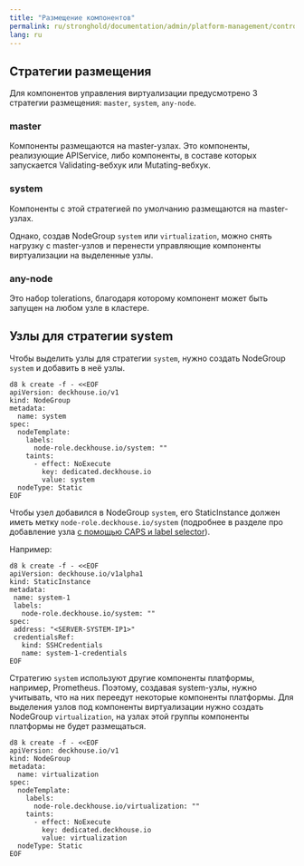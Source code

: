 ```yaml
---
title: "Размещение компонентов"
permalink: ru/stronghold/documentation/admin/platform-management/control-plane-settings/placement-management.html
lang: ru
---
```


## Стратегии размещения

Для компонентов управления виртуализации предусмотрено 3 стратегии размещения: `master`, `system`, `any-node`.

### master

Компоненты размещаются на master-узлах. Это компоненты, реализующие APIService, либо компоненты, в составе которых запускается Validating-вебхук или Mutating-вебхук.

### system

Компоненты с этой стратегией по умолчанию размещаются на master-узлах.

Однако, создав NodeGroup `system` или `virtualization`, можно снять нагрузку с master-узлов и перенести управляющие компоненты виртуализации на выделенные узлы.

### any-node

Это набор tolerations, благодаря которому компонент может быть запущен на любом узле в кластере.

## Узлы для стратегии system

Чтобы выделить узлы для стратегии `system`, нужно создать NodeGroup `system` и добавить в неё узлы.

```shell
d8 k create -f - <<EOF
apiVersion: deckhouse.io/v1
kind: NodeGroup
metadata:
  name: system
spec:
  nodeTemplate:
    labels:
      node-role.deckhouse.io/system: ""
    taints:
      - effect: NoExecute
        key: dedicated.deckhouse.io
        value: system
  nodeType: Static
EOF
```

Чтобы узел добавился в NodeGroup `system`, его StaticInstance должен иметь метку `node-role.deckhouse.io/system` (подробнее в разделе про добавление узла [с помощью CAPS и label selector](../node-management/adding-node.html#caps-with-label-selector)).

Например:

```shell
d8 k create -f - <<EOF
apiVersion: deckhouse.io/v1alpha1
kind: StaticInstance
metadata:
 name: system-1
 labels:
   node-role.deckhouse.io/system: ""
spec:
 address: "<SERVER-SYSTEM-IP1>"
 credentialsRef:
   kind: SSHCredentials
   name: system-1-credentials
EOF
```

Стратегию `system` используют другие компоненты платформы, например, Prometheus. Поэтому, создавая system-узлы, нужно учитывать, что на них переедут некоторые компоненты платформы.
Для выделения узлов под компоненты виртуализации нужно создать NodeGroup `virtualization`, на узлах этой группы компоненты платформы не будет размещаться.

```shell
d8 k create -f - <<EOF
apiVersion: deckhouse.io/v1
kind: NodeGroup
metadata:
  name: virtualization
spec:
  nodeTemplate:
    labels:
      node-role.deckhouse.io/virtualization: ""
    taints:
      - effect: NoExecute
        key: dedicated.deckhouse.io
        value: virtualization
  nodeType: Static
EOF
```

<!-- ## Ограничение размещения виртуальных машин

TODO заготовка про ограничения для virt-handler.-->
